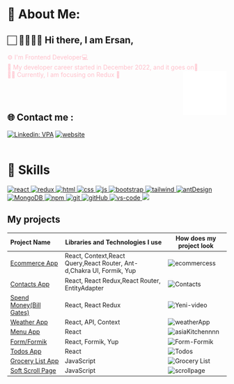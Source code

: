 # 💫 About Me:
##   🏻‍  🙇‍♂️👋🏻 Hi there, I am Ersan,<br>
<font color="pink"> ⚙️ I'm Frontend Developer💻 </font> <br/>
<font color="pink"> 🧐 My developer career started in December 2022, and it goes on🚀 </font>
<br>
<font color="pink"> 👨‍💻 Currently, I am focusing on Redux 🚀 </font>
<img src="./animation_500_kd7ngokt.gif" alt="react-native" width="20%" height="20%" align="right">

<br/>
<br/>

## 🌐 Contact  me :
[![Linkedin: VPA](https://img.shields.io/badge/linkedin-%230077B5.svg?&style=for-the-badge&logo=linkedin&logoColor=white)](https://linkedin.com/in/ersandkc/) 
[![website](https://img.shields.io/badge/gmail-f1f2f6.svg?&style=for-the-badge&logo=gmail&logoColor=red)](mailto:edikici55@gmail.com)
<br/>
<br/>

# 🚀 Skills
<div>
    
<a href="#" target="_blank" height="50%"> <img src="https://cdn.icon-icons.com/icons2/2415/PNG/512/react_original_wordmark_logo_icon_146375.png" alt="react" width="50"  /> </a><a href="#" target="_blank"> <img src="https://user-images.githubusercontent.com/25181517/187896150-cc1dcb12-d490-445c-8e4d-1275cd2388d6.png" alt="redux"  width="50"/> </a><a href="#" target="_blank"> <img src="https://www.svgrepo.com/show/353884/html-5.svg" alt="html" height="50"/> </a><a href="#" target="_blank"> <img src="https://www.svgrepo.com/show/303263/css3-logo.svg" alt="css" height="50"/> </a><a href="#" target="_blank"> <img src="https://cdn.icon-icons.com/icons2/2108/PNG/512/javascript_icon_130900.png" alt="js" height="50"/> </a><a href="#" target="_blank"> <img src="https://user-images.githubusercontent.com/25181517/183898054-b3d693d4-dafb-4808-a509-bab54cf5de34.png" alt="bootstrap" height="50"/> </a><a href="#" target="_blank"> <img src="https://user-images.githubusercontent.com/25181517/202896760-337261ed-ee92-4979-84c4-d4b829c7355d.png" alt="tailwind" height="50"/> </a><a href="#" target="_blank"> <img src="https://user-images.githubusercontent.com/25181517/190887795-99cb0921-e57f-430b-a111-e165deedaa36.png" alt="antDesign" height="50"/> </a> 
<a href="#" target="_blank"> <img src="https://www.vectorlogo.zone/logos/mongodb/mongodb-ar21.svg" alt="MongoDB" height="50"/> </a> 
<a href="#" target="_blank"> <img src="https://user-images.githubusercontent.com/25181517/121401671-49102800-c959-11eb-9f6f-74d49a5e1774.png" alt="npm" height="60"/> </a> 
<a href="#" target="_blank"> <img src="https://www.vectorlogo.zone/logos/git-scm/git-scm-icon.svg" alt="git" height="50"/> </a> 
<a href="#" target="_blank"> <img src="https://www.svgrepo.com/show/349375/github.svg" alt="gitHub" height="50"/> </a> 
<a href="#" target="_blank"> <img src="https://user-images.githubusercontent.com/25181517/192108891-d86b6220-e232-423a-bf5f-90903e6887c3.png" alt="vs-code" height="50"/> </a> 
<a href="#" target="_blank"> <img src="https://user-images.githubusercontent.com/25181517/183912952-83784e94-629d-4c34-a961-ae2ae795b662.png" height="40"/> </a>

## My projects
  Project Name       |Libraries and Technologies I use     |How does my project look   
:-------------------------|-------------------------|-------------------------
[Ecommerce App]()| React, Context,React Query,React Router, Ant-d,Chakra UI, Formik, Yup  |![ecommercess](https://user-images.githubusercontent.com/120705243/231282596-93de87a7-737f-4345-b360-131e7ee35077.gif)
[Contacts App](https://contacts-redux.netlify.app/)| React, React Redux,React Router, EntityAdapter |![Contacts](https://user-images.githubusercontent.com/120705243/231278691-bf17b640-4ce7-4f9f-a212-ee2f4bccb19f.gif)
[Spend Money(Bill Gates)](https://spend-bill-money.netlify.app/)| React, React Redux |![Yeni-video](https://user-images.githubusercontent.com/120705243/231279763-6e185490-205d-4c15-a01a-2dd20ff6698a.gif)
[Weather App](https://weather-appfirst-react.netlify.app/)| React, API, Context |![weatherApp](https://user-images.githubusercontent.com/120705243/231279978-32cbaf0f-c426-41a4-b480-bda5726d1193.gif)
[Menu App](https://menu-pr-react.netlify.app/)| React |![asiaKitchennnn](https://user-images.githubusercontent.com/120705243/231280625-90f86d78-e9dd-4503-9b57-e49d1aacd585.gif)    
[Form/Formik](https://react-formik-formex.netlify.app/)| React, Formik, Yup |![Form-Formik](https://user-images.githubusercontent.com/120705243/231278641-4aa69a12-23b1-42e0-8371-26cde3557e1a.gif)    
[Todos App](https://todolistt-with-react.netlify.app/)| React |![Todos](https://user-images.githubusercontent.com/120705243/231278673-6e30aa73-4510-4a95-8b0a-d2253ce4d7cc.gif)
[Grocery List App](https://groceryy-listtt.netlify.app/)| JavaScript |![Grocery List](https://user-images.githubusercontent.com/120705243/231285903-725395d6-12f8-4fb7-ada1-510d6d5952c8.gif)
[Soft Scroll Page](https://scroll-page-vanilla.netlify.app/)| JavaScript |![scrollpage](https://user-images.githubusercontent.com/120705243/231287770-9b7d96a3-ad88-49f9-8ca7-27c7768910cc.gif)








